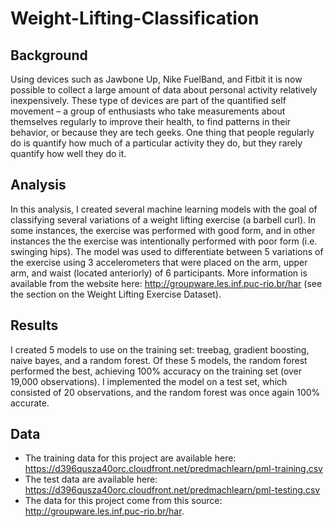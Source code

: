 # Weight-Lifting-Classification

## Background
Using devices such as Jawbone Up, Nike FuelBand, and Fitbit it is now possible to collect a large amount of data about personal activity relatively inexpensively. These type of devices are part of the quantified self movement – a group of enthusiasts who take measurements about themselves regularly to improve their health, to find patterns in their behavior, or because they are tech geeks. One thing that people regularly do is quantify how much of a particular activity they do, but they rarely quantify how well they do it. 

## Analysis 
In this analysis, I created several machine learning models with the goal of classifying several variations of a weight lifting exercise (a barbell curl). In some instances, the exercise was performed with good form, and in other instances the the exercise was intentionally performed with poor form (i.e. swinging hips). The model was used to differentiate between 5 variations of the exercise using 3 accelerometers that were placed on the arm, upper arm, and waist (located anteriorly) of 6 participants. More information is available from the website here: http://groupware.les.inf.puc-rio.br/har (see the section on the Weight Lifting Exercise Dataset).

## Results 
I created 5 models to use on the training set: treebag, gradient boosting, naive bayes, and a random forest. Of these 5 models, the random forest performed the best, achieving 100% accuracy on the training set (over 19,000 observations). I implemented the model on a test set, which consisted of 20 observations, and the random forest was once again 100% accurate.

## Data
* The training data for this project are available here: https://d396qusza40orc.cloudfront.net/predmachlearn/pml-training.csv
* The test data are available here: https://d396qusza40orc.cloudfront.net/predmachlearn/pml-testing.csv
* The data for this project come from this source: http://groupware.les.inf.puc-rio.br/har. 
